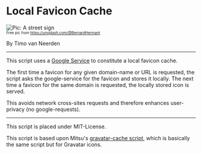 # Local Favicon Cache 

![Pic: A street sign](https://repository-images.githubusercontent.com/373647879/afb41bff-3edf-42f8-ac26-4ad10717f3dd "")  
<sup><sub>Free pic from https://unsplash.com/@BernardHermant</sub></sup>
  

By Timo van Neerden

---

This script uses a [Google Service](http://www.google.com/s2/favicons?domain=google.com) to constitute a local favicon cache.

The first time a favicon for any given domain-name or URL is requested, the script asks the google-service for the favicon and stores it locally. The next time a favicon for the same domain is requested, the locally stored icon is served.

This avoids network cross-sites requests and therefore enhances user-privacy (no google-requests).

---

This script is placed under MIT-License.

This script is based upon Mitsu's [gravatar-cache script](https://suumitsu.eu/wiki/doku.php?id=php:cache_gravatar), which is basically the same script but for Gravatar icons.

